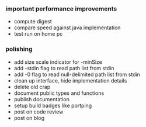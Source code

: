 ### important performance improvements

- compute digest
- compare speed against java implementation
- test run on home pc

### polishing

- add size scale indicator for -minSize
- add -stdin flag to read path list from stdin
- add -0 flag to read null-delimited path list from stdin
- clean up interface, hide implementation details
- delete old crap
- document public types and functions
- publish documentation
- setup build badges like portping
- post on code review
- post on blog
